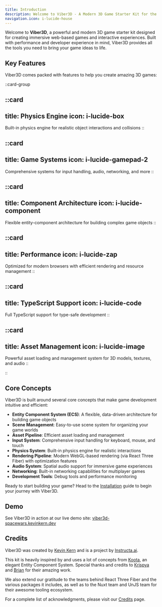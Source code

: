 ```yaml
---
title: Introduction
description: Welcome to Viber3D - A Modern 3D Game Starter Kit for the Web
navigation.icon: i-lucide-house
---
```


Welcome to **Viber3D**, a powerful and modern 3D game starter kit designed for creating immersive web-based games and interactive experiences. Built with performance and developer experience in mind, Viber3D provides all the tools you need to bring your game ideas to life.

## Key Features

Viber3D comes packed with features to help you create amazing 3D games:

::card-group

::card
---
title: Physics Engine
icon: i-lucide-box
---
Built-in physics engine for realistic object interactions and collisions
::

::card
---
title: Game Systems
icon: i-lucide-gamepad-2
---
Comprehensive systems for input handling, audio, networking, and more
::

::card
---
title: Component Architecture
icon: i-lucide-component
---
Flexible entity-component architecture for building complex game objects
::

::card
---
title: Performance
icon: i-lucide-zap
---
Optimized for modern browsers with efficient rendering and resource management
::

::card
---
title: TypeScript Support
icon: i-lucide-code
---
Full TypeScript support for type-safe development
::

::card
---
title: Asset Management
icon: i-lucide-image
---
Powerful asset loading and management system for 3D models, textures, and audio
::

::

## Core Concepts

Viber3D is built around several core concepts that make game development intuitive and efficient:

- **Entity Component System (ECS)**: A flexible, data-driven architecture for building game objects
- **Scene Management**: Easy-to-use scene system for organizing your game worlds
- **Asset Pipeline**: Efficient asset loading and management
- **Input System**: Comprehensive input handling for keyboard, mouse, and touch
- **Physics System**: Built-in physics engine for realistic interactions
- **Rendering Pipeline**: Modern WebGL-based rendering (via React Three Fiber) with optimization features
- **Audio System**: Spatial audio support for immersive game experiences
- **Networking**: Built-in networking capabilities for multiplayer games
- **Development Tools**: Debug tools and performance monitoring

Ready to start building your game? Head to the [Installation](/getting-started/installation) guide to begin your journey with Viber3D.

## Demo

See Viber3D in action at our live demo site: [viber3d-spacewars.kevinkern.dev](https://viber3d-spacewars.kevinkern.dev/)

## Credits

Viber3D was created by [Kevin Kern](https://x.com/kregenrek) and is a project by [Instructa.ai](https://www.instructa.ai/).

This kit is heavily inspired by and uses a lot of concepts from [Koota](https://github.com/krispya/koota), an elegant Entity Component System. Special thanks and credits to [Krispya](https://github.com/krispya) and [Brian](https://github.com/Ctrlmonster) for their amazing work.

We also extend our gratitude to the teams behind React Three Fiber and the various packages it includes, as well as to the Nuxt team and UnJS team for their awesome tooling ecosystem.

For a complete list of acknowledgments, please visit our [Credits](/getting-started/credits) page.
